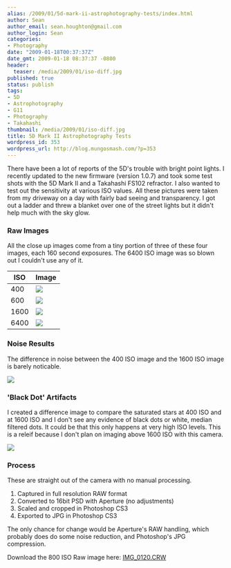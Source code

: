 ```yaml
---
alias: /2009/01/5d-mark-ii-astrophotography-tests/index.html
author: Sean
author_email: sean.houghton@gmail.com
author_login: Sean
categories:
- Photography
date: "2009-01-18T00:37:37Z"
date_gmt: 2009-01-18 08:37:37 -0800
header:
  teaser: /media/2009/01/iso-diff.jpg
published: true
status: publish
tags:
- 5D
- Astrophotography
- G11
- Photography
- Takahashi
thumbnail: /media/2009/01/iso-diff.jpg
title: 5D Mark II Astrophotography Tests
wordpress_id: 353
wordpress_url: http://blog.mungosmash.com/?p=353
---
```

There have been a lot of reports of the 5D's trouble with bright point lights. I recently updated to the new firmware (version 1.0.7) and took some test shots with the 5D Mark II and a Takahashi FS102 refractor. I also wanted to test out the sensitivity at various ISO values. All these pictures were taken from my driveway on a day with fairly bad seeing and transparency. I got out a ladder and threw a blanket over one of the street lights but it didn't help much with the sky glow.

### Raw Images

All the close up images come from a tiny portion of three of these four images, each 160 second exposures. The 6400 ISO image was so blown out I couldn't use any of it.

| ISO  | Image                                       |
| ---- | ------------------------------------------- |
| 400  | [![](160sec-400iso.jpg)](160sec-400iso.jpg) |
| 600  | [![](160sec-400iso.jpg)](160sec-400iso.jpg) |
| 1600 | [![](160sec-400iso.jpg)](160sec-400iso.jpg) |
| 6400 | [![](160sec-400iso.jpg)](160sec-400iso.jpg) |


### Noise Results

The difference in noise between the 400 ISO image and the 1600 ISO image is barely noticable.

![](iso-zoom-comparison.jpg)


### 'Black Dot' Artifacts

I created a difference image to compare the saturated stars at 400 ISO and at 1600 ISO and I don't see any evidence of black dots or white, median filtered dots. It could be that this only happens at very high ISO levels. This is a releif because I don't plan on imaging above 1600 ISO with this camera.


![](iso-diff.jpg)


### Process

These are straight out of the camera with no manual processing.


1. Captured in full resolution RAW format
1. Converted to 16bit PSD with Aperture (no adjustments)
1. Scaled and cropped in Photoshop CS3
1. Exported to JPG in Photoshop CS3

The only chance for change would be Aperture's RAW handling, which probably does do some noise reduction, and Photoshop's JPG compression.

Download the 800 ISO Raw image here: [IMG_0120.CRW](IMG_0120.CR2)

